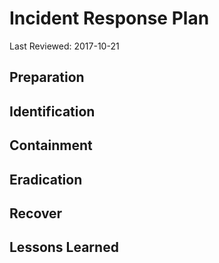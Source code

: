 # Incident Response Plan

Last Reviewed: 2017-10-21

## Preparation

## Identification

## Containment

## Eradication

## Recover

## Lessons Learned
